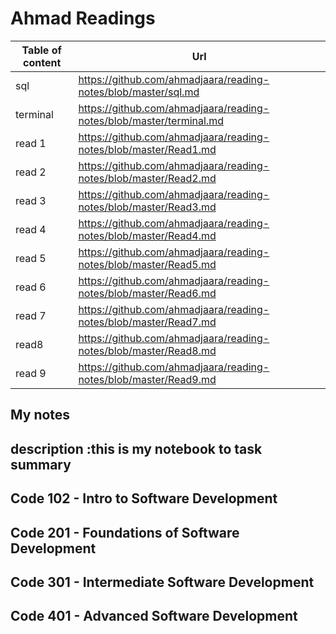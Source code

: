 # Ahmad Readings

| Table of content | Url |
| ----------- | ----------- |
| sql |<https://github.com/ahmadjaara/reading-notes/blob/master/sql.md> |
| terminal | <https://github.com/ahmadjaara/reading-notes/blob/master/terminal.md> |
| read 1 | <https://github.com/ahmadjaara/reading-notes/blob/master/Read1.md> |
| read 2 | <https://github.com/ahmadjaara/reading-notes/blob/master/Read2.md> |
| read 3 | <https://github.com/ahmadjaara/reading-notes/blob/master/Read3.md> |
| read 4 | <https://github.com/ahmadjaara/reading-notes/blob/master/Read4.md> |
|read 5|<https://github.com/ahmadjaara/reading-notes/blob/master/Read5.md>|
|read 6|<https://github.com/ahmadjaara/reading-notes/blob/master/Read6.md>|
|read 7|<https://github.com/ahmadjaara/reading-notes/blob/master/Read7.md>|
|read8|<https://github.com/ahmadjaara/reading-notes/blob/master/Read8.md>|
|read 9|<https://github.com/ahmadjaara/reading-notes/blob/master/Read9.md>|

## My notes

## description :this is my notebook to task summary

## Code 102 - Intro to Software Development

## Code 201 - Foundations of Software Development

## Code 301 - Intermediate Software Development

## Code 401 - Advanced Software Development
